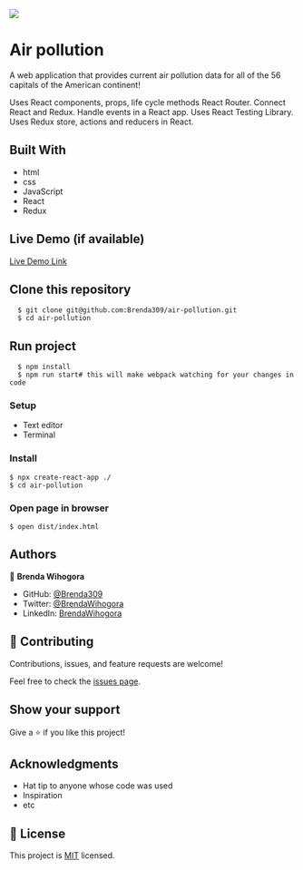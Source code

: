 ![](https://img.shields.io/badge/Microverse-blueviolet)

# Air pollution
A web application that provides current air pollution data for all of the 56 capitals of the American continent!

Uses React components, props, life cycle methods
React Router.
Connect React and Redux.
Handle events in a React app.
Uses React Testing Library.
Uses Redux store, actions and reducers in React.


## Built With

- html
- css
- JavaScript
- React
- Redux

## Live Demo (if available)

[Live Demo Link](https://livedemo.com)


## Clone this repository

      $ git clone git@github.com:Brenda309/air-pollution.git
      $ cd air-pollution

## Run project
      $ npm install
      $ npm run start# this will make webpack watching for your changes in code


### Setup
- Text editor
- Terminal
### Install
    $ npx create-react-app ./
    $ cd air-pollution
### Open page in browser
    $ open dist/index.html

## Authors

👤 **Brenda Wihogora**

- GitHub: [@Brenda309](https://github.com/Brenda309)
- Twitter: [@BrendaWihogora](https://twitter.com/BrendaWihogora)
- LinkedIn: [BrendaWihogora](https://linkedin.com/in/BrendaWihogora/)

## 🤝 Contributing

Contributions, issues, and feature requests are welcome!

Feel free to check the [issues page](../../issues/).

## Show your support

Give a ⭐️ if you like this project!

## Acknowledgments

- Hat tip to anyone whose code was used
- Inspiration
- etc

## 📝 License

This project is [MIT](./MIT.md) licensed.